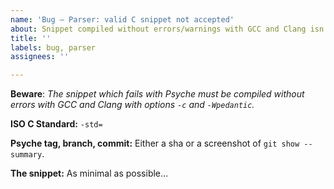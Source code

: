 ```yaml
---
name: 'Bug — Parser: valid C snippet not accepted'
about: Snippet compiled without errors/warnings with GCC and Clang isn't accepted
title: ''
labels: bug, parser
assignees: ''

---
```


**Beware**: *The snippet which fails with Psyche must be compiled without errors with GCC and Clang with options `-c` and `-Wpedantic`.*

**ISO C Standard:**
`-std=`

**Psyche tag, branch, commit:**
Either a sha or a screenshot of `git show --summary`.

**The snippet:**
As minimal as possible…
